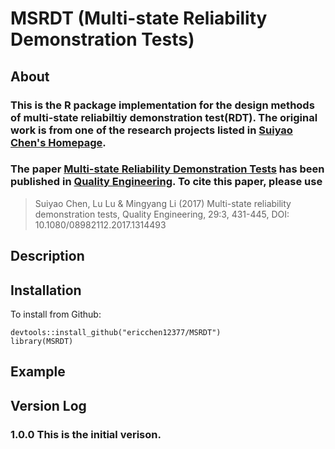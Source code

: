 # MSRDT (Multi-state Reliability Demonstration Tests)
## About
### This is the R package implementation for the design methods of multi-state reliabiltiy demonstration test(RDT). The original work is from one of the research projects listed in [Suiyao Chen's Homepage](https://sites.google.com/mail.usf.edu/suiyaochen-professional/publication?authuser=0). 
### The paper [Multi-state Reliability Demonstration Tests](https://www.researchgate.net/publication/315955046_Multi-State_Reliability_Demonstration_Tests) has been published in [Quality Engineering](https://www.tandfonline.com/eprint/6aSdzucbThJSnxZMZira/full). To cite this paper, please use 
> Suiyao Chen, Lu Lu & Mingyang Li (2017) Multi-state reliability demonstration tests, Quality Engineering, 29:3, 431-445, DOI: 10.1080/08982112.2017.1314493
## Description

## Installation
To install from Github:
```
devtools::install_github("ericchen12377/MSRDT")
library(MSRDT)
```
## Example
## Version Log
### 1.0.0 This is the initial verison.
